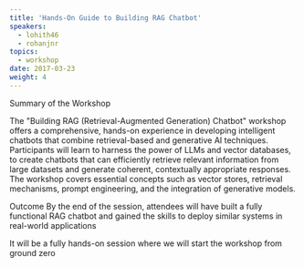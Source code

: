 ```yaml
---
title: 'Hands-On Guide to Building RAG Chatbot'
speakers:
  - lohith46
  - rohanjnr
topics:
  - workshop
date: 2017-03-23
weight: 4
---
```


Summary of the Workshop

The "Building RAG (Retrieval-Augmented Generation) Chatbot" workshop offers a comprehensive, hands-on experience in developing intelligent chatbots that combine retrieval-based and generative AI techniques. Participants will learn to harness the power of LLMs and vector databases, to create chatbots that can efficiently retrieve relevant information from large datasets and generate coherent, contextually appropriate responses. The workshop covers essential concepts such as vector stores, retrieval mechanisms, prompt engineering, and the integration of generative models. 

Outcome
By the end of the session, attendees will have built a fully functional RAG chatbot and gained the skills to deploy similar systems in real-world applications

It will be a fully hands-on session where we will start the workshop from ground zero

